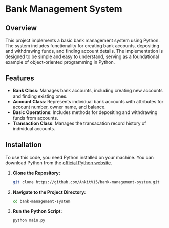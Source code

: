 # Bank Management System

## Overview

This project implements a basic bank management system using Python. The system includes functionality for creating bank accounts, depositing and withdrawing funds, and finding account details. The implementation is designed to be simple and easy to understand, serving as a foundational example of object-oriented programming in Python.

## Features

- **Bank Class**: Manages bank accounts, including creating new accounts and finding existing ones.
- **Account Class**: Represents individual bank accounts with attributes for account number, owner name, and balance.
- **Basic Operations**: Includes methods for depositing and withdrawing funds from accounts.
- **Transaction Class**: Manages the transacation record history of individual accounts.

## Installation

To use this code, you need Python installed on your machine. You can download Python from the [official Python website](https://www.python.org/downloads/).

1. **Clone the Repository:**

   ```bash
   git clone https://github.com/AnkitV15/bank-management-system.git

2. **Navigate to the Project Directory:**

   ```bash
   cd bank-management-system

3. **Run the Python Script:**

   ```bash
   python main.py
